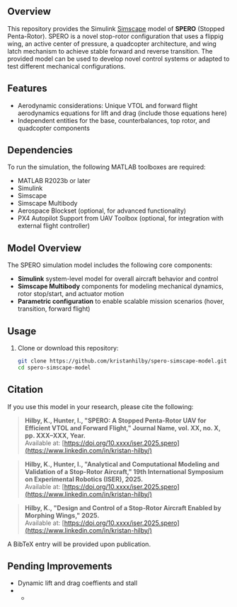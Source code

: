 ## Overview
This repository provides the Simulink [Simscape](https://www.mathworks.com/products/simscape.html) model of **SPERO** (Stopped Penta-Rotor). SPERO is a novel stop-rotor configuration that uses a flippig wing, an active center of pressure, a quadcopter architecture, and wing latch mechanism to achieve stable forward and reverse transition. The provided model can be used to develop novel control systems or adapted to test different mechanical configurations. 

## Features
- Aerodynamic considerations: Unique VTOL and forward flight aerodynamics equations for lift and drag (include those equations here)
- Independent entities for the base, counterbalances, top rotor, and quadcopter components

## Dependencies
To run the simulation, the following MATLAB toolboxes are required:

- MATLAB R2023b or later
- Simulink
- Simscape
- Simscape Multibody
- Aerospace Blockset (optional, for advanced functionality)
- PX4 Autopilot Support from UAV Toolbox (optional, for integration with external flight controller)

## Model Overview

The SPERO simulation model includes the following core components:

- **Simulink** system-level model for overall aircraft behavior and control
- **Simscape Multibody** components for modeling mechanical dynamics, rotor stop/start, and actuator motion
- **Parametric configuration** to enable scalable mission scenarios (hover, transition, forward flight)

## Usage
1. Clone or download this repository:
   ```bash
   git clone https://github.com/kristanhilby/spero-simscape-model.git
   cd spero-simscape-model

## Citation
If you use this model in your research, please cite the following:

> **Hilby, K., Hunter, I., "SPERO: A Stopped Penta-Rotor UAV for Efficient VTOL and Forward Flight," Journal Name, vol. XX, no. X, pp. XXX–XXX, Year.**  
> Available at: [https://doi.org/10.xxxx/iser.2025.spero](https://www.linkedin.com/in/kristan-hilby/)

> **Hilby, K., Hunter, I., "Analytical and Computational Modeling and Validation of a Stop-Rotor Aircraft," 19th International Symposium on Experimental Robotics (ISER), 2025.**  
> Available at: [https://doi.org/10.xxxx/iser.2025.spero](https://www.linkedin.com/in/kristan-hilby/)

> **Hilby, K., "Design and Control of a Stop-Rotor Aircraft Enabled by Morphing Wings," 2025.**  
> Available at: [https://doi.org/10.xxxx/iser.2025.spero](https://www.linkedin.com/in/kristan-hilby/)

A BibTeX entry will be provided upon publication.

## Pending Improvements
- Dynamic lift and drag coeffients and stall
- - 
